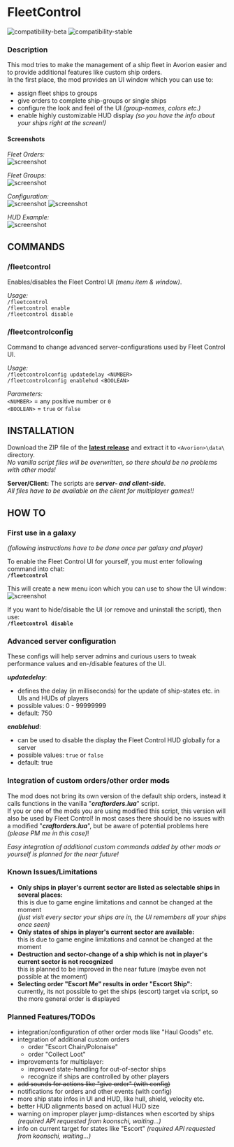 # FleetControl

![compatibility-beta](https://img.shields.io/badge/avorion--beta-v0.18-blue.svg) 
![compatibility-stable](https://img.shields.io/badge/avorion--stable-v0.17.1-green.svg) 

### Description

This mod tries to make the management of a ship fleet in Avorion easier and to provide additional features like custom ship orders.  
In the first place, the mod provides an UI window which you can use to:
- assign fleet ships to groups 
- give orders to complete ship-groups or single ships
- configure the look and feel of the UI *(group-names, colors etc.)*
- enable highly customizable HUD display *(so you have the info about your ships right at the screen!)*

#### Screenshots

*Fleet Orders:*  
![screenshot](http://gdurl.com/EMfY)

*Fleet Groups:*  
![screenshot](http://gdurl.com/hZod)

*Configuration:*  
![screenshot](http://gdurl.com/uIjP) ![screenshot](http://gdurl.com/fxh1)

*HUD Example:*  
![screenshot](http://gdurl.com/IUcO)

##  COMMANDS

### /fleetcontrol   
Enables/disables the Fleet Control UI *(menu item & window)*.

*Usage:*   
`/fleetcontrol`  
`/fleetcontrol enable`   
`/fleetcontrol disable`

### /fleetcontrolconfig   
Command to change advanced server-configurations used by Fleet Control UI.

*Usage:*   
`/fleetcontrolconfig updatedelay <NUMBER>`   
`/fleetcontrolconfig enablehud <BOOLEAN>`   

*Parameters:*  
`<NUMBER>` = any positive number or `0`  
`<BOOLEAN>` = `true` or `false`


##  INSTALLATION
Download the ZIP file of the **[latest release](https://github.com/w00zla/avorion-fleetcontrol/releases)** and extract it to `<Avorion>\data\` directory.  
*No vanilla script files will be overwritten, so there should be no problems with other mods!*

**Server/Client:** The scripts are _**server- and client-side**_.  
*All files have to be available on the client for multiplayer games!!*

## HOW TO

### First use in a galaxy
*(following instructions have to be done once per galaxy and player)*

To enable the Fleet Control UI for yourself, you must enter following command into chat:  
**`/fleetcontrol`**  

This will create a new menu icon which you can use to show the UI window:  
![screenshot](http://gdurl.com/YPDI)

If you want to hide/disable the UI (or remove and uninstall the script), then use:  
**`/fleetcontrol disable`**

### Advanced server configuration
These configs will help server admins and curious users to tweak performance values and en-/disable features of the UI.  

__*updatedelay*__:   
- defines the delay (in milliseconds) for the update of ship-states etc. in UIs and HUDs of players  
- possible values: 0 - 99999999
- default: 750

__*enablehud*__:   
- can be used to disable the display the Fleet Control HUD globally for a server
- possible values: `true` or `false`
- default: true

### Integration of custom orders/other order mods
The mod does not bring its own version of the default ship orders, instead it calls functions in the vanilla "__*craftorders.lua*__" script.   
If you or one of the mods you are using modified this script, this version will also be used by Fleet Control! In most cases there should be no issues with a modified "__*craftorders.lua*__", but be aware of potential problems here *(please PM me in this case)*!

*Easy integration of additional custom commands added by other mods or yourself is planned for the near future!* 

### Known Issues/Limitations
- **Only ships in player's current sector are listed as selectable ships in several places:**  
this is due to game engine limitations and cannot be changed at the moment  
*(just visit every sector your ships are in, the UI remembers all your ships once seen)*
- **Only states of ships in player's current sector are available:**  
this is due to game engine limitations and cannot be changed at the moment  
- **Destruction and sector-change of a ship which is not in player's current sector is not recognized**  
this is planned to be improved in the near future (maybe even not possible at the moment)
- **Selecting order "Escort Me" results in order "Escort Ship":**  
currently, its not possible to get the ships (escort) target via script, so the more general order is displayed

### Planned Features/TODOs
- integration/configuration of other order mods like "Haul Goods" etc.
- integration of additional custom orders
    * order "Escort Chain/Polonaise"
    * order "Collect Loot"
- improvements for multiplayer:
    * improved state-handling for out-of-sector ships
    * recognize if ships are controlled by other players
- ~~add sounds for actions like "give order" (with config)~~
- notifications for orders and other events (with config)
- more ship state infos in UI and HUD, like hull, shield, velocity etc.
- better HUD alignments based on actual HUD size
- warning on improper player jump-distances when escorted by ships *(required API requested from koonschi, waiting...)*
- info on current target for states like "Escort" *(required API requested from koonschi, waiting...)*
